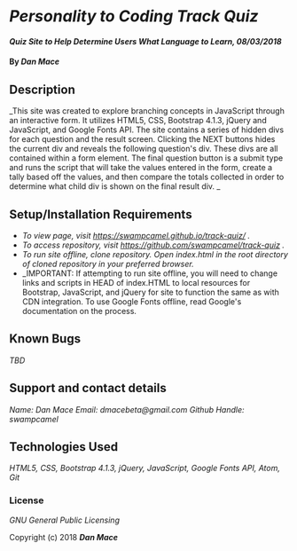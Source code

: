 # _Personality to Coding Track Quiz_

#### _Quiz Site to Help Determine Users What Language to Learn, 08/03/2018_

#### By _**Dan Mace**_

## Description

_This site was created to explore branching concepts in JavaScript through an interactive form.  It utilizes HTML5, CSS, Bootstrap 4.1.3, jQuery and JavaScript, and Google Fonts API.  The site contains a series of hidden divs for each question and the result screen.  Clicking the NEXT buttons hides the current div and reveals the following question's div.  These divs are all contained within a form element.  The final question button is a submit type and runs the script that will take the values entered in the form, create a tally based off the values, and then compare the totals collected in order to determine what child div is shown on the final result div. _

## Setup/Installation Requirements

* _To view page, visit https://swampcamel.github.io/track-quiz/ ._
* _To access repository, visit https://github.com/swampcamel/track-quiz ._
* _To run site offline, clone repository.  Open index.html in the root directory of cloned repository in your preferred browser._
* _IMPORTANT: If attempting to run site offline, you will need to change links and scripts in HEAD of index.HTML to local resources for Bootstrap, JavaScript, and jQuery for site to function the same as with CDN integration.  To use Google Fonts offline, read Google's documentation on the process.

## Known Bugs

_TBD_

## Support and contact details

_Name: Dan Mace_
_Email: dmacebeta@gmail.com_
_Github Handle: swampcamel_

## Technologies Used

_HTML5, CSS, Bootstrap 4.1.3, jQuery, JavaScript, Google Fonts API, Atom, Git_

### License

*GNU General Public Licensing*

Copyright (c) 2018 **_Dan Mace_**
